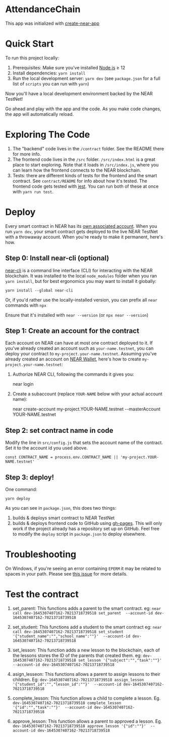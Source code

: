 AttendanceChain
==================

This app was initialized with [create-near-app]


Quick Start
===========

To run this project locally:

1. Prerequisites: Make sure you've installed [Node.js] ≥ 12
2. Install dependencies: `yarn install`
3. Run the local development server: `yarn dev` (see `package.json` for a
   full list of `scripts` you can run with `yarn`)

Now you'll have a local development environment backed by the NEAR TestNet!

Go ahead and play with the app and the code. As you make code changes, the app will automatically reload.


Exploring The Code
==================

1. The "backend" code lives in the `/contract` folder. See the README there for
   more info.
2. The frontend code lives in the `/src` folder. `/src/index.html` is a great
   place to start exploring. Note that it loads in `/src/index.js`, where you
   can learn how the frontend connects to the NEAR blockchain.
3. Tests: there are different kinds of tests for the frontend and the smart
   contract. See `contract/README` for info about how it's tested. The frontend
   code gets tested with [jest]. You can run both of these at once with `yarn
   run test`.


Deploy
======

Every smart contract in NEAR has its [own associated account][NEAR accounts]. When you run `yarn dev`, your smart contract gets deployed to the live NEAR TestNet with a throwaway account. When you're ready to make it permanent, here's how.


Step 0: Install near-cli (optional)
-------------------------------------

[near-cli] is a command line interface (CLI) for interacting with the NEAR blockchain. It was installed to the local `node_modules` folder when you ran `yarn install`, but for best ergonomics you may want to install it globally:

    yarn install --global near-cli

Or, if you'd rather use the locally-installed version, you can prefix all `near` commands with `npx`

Ensure that it's installed with `near --version` (or `npx near --version`)


Step 1: Create an account for the contract
------------------------------------------

Each account on NEAR can have at most one contract deployed to it. If you've already created an account such as `your-name.testnet`, you can deploy your contract to `my-project.your-name.testnet`. Assuming you've already created an account on [NEAR Wallet], here's how to create `my-project.your-name.testnet`:

1. Authorize NEAR CLI, following the commands it gives you:

      near login

2. Create a subaccount (replace `YOUR-NAME` below with your actual account name):

      near create-account my-project.YOUR-NAME.testnet --masterAccount YOUR-NAME.testnet


Step 2: set contract name in code
---------------------------------

Modify the line in `src/config.js` that sets the account name of the contract. Set it to the account id you used above.

    const CONTRACT_NAME = process.env.CONTRACT_NAME || 'my-project.YOUR-NAME.testnet'


Step 3: deploy!
---------------

One command:

    yarn deploy

As you can see in `package.json`, this does two things:

1. builds & deploys smart contract to NEAR TestNet
2. builds & deploys frontend code to GitHub using [gh-pages]. This will only work if the project already has a repository set up on GitHub. Feel free to modify the `deploy` script in `package.json` to deploy elsewhere.


Troubleshooting
===============

On Windows, if you're seeing an error containing `EPERM` it may be related to spaces in your path. Please see [this issue](https://github.com/zkat/npx/issues/209) for more details.


  [create-near-app]: https://github.com/near/create-near-app
  [Node.js]: https://nodejs.org/en/download/package-manager/
  [jest]: https://jestjs.io/
  [NEAR accounts]: https://docs.near.org/docs/concepts/account
  [NEAR Wallet]: https://wallet.testnet.near.org/
  [near-cli]: https://github.com/near/near-cli
  [gh-pages]: https://github.com/tschaub/gh-pages
  
  
Test the contract
==================

 1. set_parent: This functions adds a parent to the smart contract. eg: `near call dev-1645307407162-70213718739518 set_parent  --account-id dev-1645307407162-70213718739518`

 2. set_student: This functions add a student to the smart contract eg: `near call dev-1645307407162-70213718739518 set_student '{"student_name":"","school_name":""}'  --account-id dev-1645307407162-70213718739518`

 3. set_lesson: This function adds a new lesson to the blockchain, each of the lessons stores the ID of the parents that created them. eg: `dev-1645307407162-70213718739518 set_lesson '{"subject":"","task":""}'  --account-id dev-1645307407162-70213718739518`

 4. asign_lesseon: This functions allows a parent to assign lessons to their children. Eg: `dev-1645307407162-70213718739518 assign_lesson '{"student_id":"","lesson_id":""}'  --account-id dev-1645307407162-70213718739518`

 5. complete_lesson: This function allows a child to complete a lesson. Eg. `dev-1645307407162-70213718739518 complete_lesson '{"id":"","task":""}'  --account-id dev-1645307407162-70213718739518`

 6. approve_lesson: This function allows a parent to approved a lesson. Eg. `dev-1645307407162-70213718739518 approve_lesson '{"id":""}'  --account-id dev-1645307407162-70213718739518`
